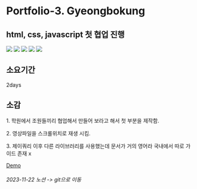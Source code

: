 <h1>Portfolio-3. Gyeongbokung</h1>

<h2>html, css, javascript 첫 협업 진행</h2>

<div>
  <img src="https://img.shields.io/badge/HTML5-E34F26?style=flat-square&logo=html5&logoColor=white"/>
  <img src="https://img.shields.io/badge/CSS3-1572B6?style=flat-square&logo=css3&logoColor=white"/>
  <img src="https://img.shields.io/badge/JavaScript-F7DF1E?style=flat-square&logo=javascript&logoColor=black"/>
  <img src="https://img.shields.io/badge/jQuery-0769AD?style=flat-square&logo=jQuery&logoColor=white"/>
  <img src="https://img.shields.io/badge/gsap-007396?style=flat-square&logo=gsap&logoColor=white"/>
</div>

<h2>소요기간</h2>
2days

<h2>소감</h2>
<p>1. 학원에서 조원들끼리 협업해서 만들어 보라고 해서 첫 부분을 제작함.</p>
<p>2. 영상파일을 스크롤위치로 재생 시킴.</p>
<p>3. 제이쿼리 이후 다른 라이브러리를 사용했는데 문서가 거의 영어라 국내에서 따로 가이드 존재 x</p>

<a href="https://web-portfolio-3--gyeongbokung-7xwyjq992llilepkkl.sel4.cloudtype.app/">Demo</a>

<h6>2023-11-22 노션 -> git으로 이동</h6>
